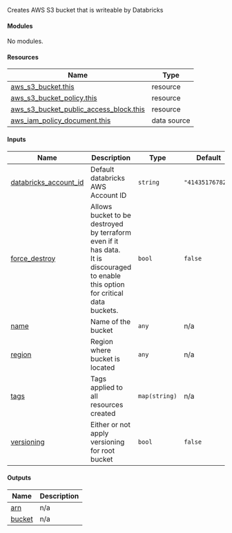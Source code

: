 Creates AWS S3 bucket that is writeable by Databricks

#### Modules

No modules.

#### Resources

| Name | Type |
|------|------|
| [aws_s3_bucket.this](https://registry.terraform.io/providers/hashicorp/aws/latest/docs/resources/s3_bucket) | resource |
| [aws_s3_bucket_policy.this](https://registry.terraform.io/providers/hashicorp/aws/latest/docs/resources/s3_bucket_policy) | resource |
| [aws_s3_bucket_public_access_block.this](https://registry.terraform.io/providers/hashicorp/aws/latest/docs/resources/s3_bucket_public_access_block) | resource |
| [aws_iam_policy_document.this](https://registry.terraform.io/providers/hashicorp/aws/latest/docs/data-sources/iam_policy_document) | data source |

#### Inputs

| Name | Description | Type | Default |
|------|-------------|------|---------|
| <a name="input_databricks_account_id"></a> [databricks_account_id](#input_databricks_account_id) | Default databricks AWS Account ID | `string` | `"414351767826"` |
| <a name="input_force_destroy"></a> [force_destroy](#input_force_destroy) | Allows bucket to be destroyed by terraform even if it has data.<br>    It is discouraged to enable this option for critical data buckets. | `bool` | `false` |
| <a name="input_name"></a> [name](#input_name) | Name of the bucket | `any` | n/a |
| <a name="input_region"></a> [region](#input_region) | Region where bucket is located | `any` | n/a |
| <a name="input_tags"></a> [tags](#input_tags) | Tags applied to all resources created | `map(string)` | n/a |
| <a name="input_versioning"></a> [versioning](#input_versioning) | Either or not apply versioning for root bucket | `bool` | `false` |

#### Outputs

| Name | Description |
|------|-------------|
| <a name="output_arn"></a> [arn](#output_arn) | n/a |
| <a name="output_bucket"></a> [bucket](#output_bucket) | n/a |
